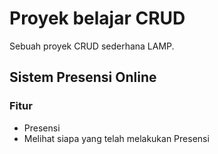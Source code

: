 # Proyek belajar CRUD

Sebuah proyek CRUD sederhana LAMP.

## Sistem Presensi Online

### Fitur

- Presensi
- Melihat siapa yang telah melakukan Presensi
